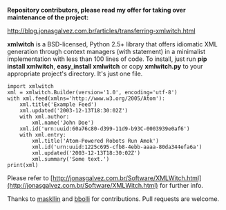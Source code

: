 **Repository contributors, please read my offer for taking over maintenance of the project:**

http://blog.jonasgalvez.com.br/articles/transferring-xmlwitch.html

**xmlwitch** is a BSD-licensed, Python 2.5+ library that offers idiomatic XML generation through context managers (with statement) in a minimalist implementation with less than 100 lines of code. To install, just run **pip install xmlwitch**, **easy_install xmlwitch** or copy **xmlwitch.py** to your appropriate project's directory. It's just one file.

    import xmlwitch
    xml = xmlwitch.Builder(version='1.0', encoding='utf-8')
    with xml.feed(xmlns='http://www.w3.org/2005/Atom'):
        xml.title('Example Feed')
        xml.updated('2003-12-13T18:30:02Z')
        with xml.author:
            xml.name('John Doe')
        xml.id('urn:uuid:60a76c80-d399-11d9-b93C-0003939e0af6')
        with xml.entry:
            xml.title('Atom-Powered Robots Run Amok')
            xml.id('urn:uuid:1225c695-cfb8-4ebb-aaaa-80da344efa6a')
            xml.updated('2003-12-13T18:30:02Z')
            xml.summary('Some text.')
    print(xml)

Please refer to [http://jonasgalvez.com.br/Software/XMLWitch.html](http://jonasgalvez.com.br/Software/XMLWitch.html) for further info.

Thanks to [maskllin](http://github.com/masklinn/) and [bbolli](http://github.com/bbolli/) for contributions. Pull requests are welcome.